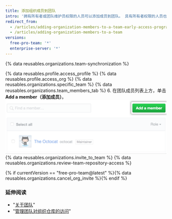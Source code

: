 ```yaml
---
title: 添加组织成员到团队
intro: '拥有所有者或团队维护员权限的人员可以添加成员到团队。 具有所有者权限的人员也可{% if currentVersion == "free-pro-team@latest" %}邀请非成员加入{% else %}添加非成员到{% endif %}团队和组织。'
redirect_from:
  - /articles/adding-organization-members-to-a-team-early-access-program/
  - /articles/adding-organization-members-to-a-team
versions:
  free-pro-team: '*'
  enterprise-server: '*'
---
```


{% data reusables.organizations.team-synchronization %}

{% data reusables.profile.access_profile %}
{% data reusables.profile.access_org %}
{% data reusables.organizations.specific_team %}
{% data reusables.organizations.team_members_tab %}
6. 在团队成员列表上方，单击 **Add a member（添加成员）**。 ![添加成员按钮](/assets/images/help/teams/add-member-button.png)
{% data reusables.organizations.invite_to_team %}
{% data reusables.organizations.review-team-repository-access %}

{% if currentVersion == "free-pro-team@latest" %}{% data reusables.organizations.cancel_org_invite %}{% endif %}

### 延伸阅读

- "[关于团队](/articles/about-teams)"
- "[管理团队对组织仓库的访问](/articles/managing-team-access-to-an-organization-repository)"
